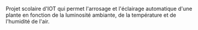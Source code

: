 
Projet scolaire d'IOT qui permet l'arrosage et l'éclairage automatique d'une plante en fonction de la luminosité ambiante, de la température et de l'humidité de l'air.
